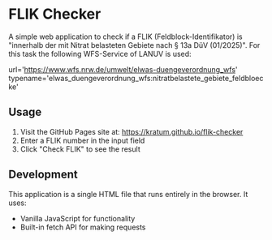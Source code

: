 # FLIK Checker

A simple web application to check if a FLIK (Feldblock-Identifikator) is "innerhalb der mit Nitrat belasteten Gebiete nach § 13a DüV (01/2025)". For this task the following WFS-Service of LANUV is used: 

url='https://www.wfs.nrw.de/umwelt/elwas-duengeverordnung_wfs'
typename='elwas_duengeverordnung_wfs:nitratbelastete_gebiete_feldbloecke'


## Usage

1. Visit the GitHub Pages site at: https://kratum.github.io/flik-checker
2. Enter a FLIK number in the input field
3. Click "Check FLIK" to see the result

## Development

This application is a single HTML file that runs entirely in the browser. It uses:
- Vanilla JavaScript for functionality
- Built-in fetch API for making requests

